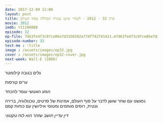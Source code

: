 ```yaml
---
date: 2017-12-09 11:00
layout: post
title: פרק 32 - 2012 - לשחר שושן נגמרה הסוללה בסוף העולם
movie: 2012
imdb: tt1190080
episode: 32
ep-file: 7d63fe4f3c97ce06e7d3150302a77dff42741411.m7d63fe4f3c97ce06e7d3150302a77dff42741411.mp3
episode-number: 32
test-me : :title
image : /assets/images/ep32.jpg
cover : /assets/images/ep32-cover.jpg
next-week: Wall-E (2008)
---
```


גלים בגובה קילומטר

ערים קורסות

הגזע האנושי עומד להכחד

נפגשנו עם שחר שושן לדבר על סוף העולם, אמינות של סרטים, טכנולוגיה, ברירה גנטית, רוסים מוגזמים ומטוסי איליושין עם כוחות קסם



*דין עדיין חושב שזהר הוא לוח טקטוני*



